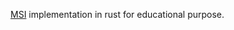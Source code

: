 [MSI](http://www.aps.anl.gov/epics/extensions/msi/index.php) implementation in rust for educational purpose.
